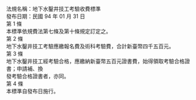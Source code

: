 法規名稱：地下水鑿井技工考驗收費標準  
發布日期：民國 94 年 01 月 31 日  
第 1 條  
本標準依規費法第七條及第十條規定訂定之。  
第 2 條  
地下水鑿井技工考驗應繳報名費及術科考驗費，合計新臺幣四千五百元。  
第 3 條  
地下水鑿井技工經考驗合格，應繳納新臺幣五百元證書費，始得領取考驗合格證書；申請補、換  
發考驗合格證書者，亦同。  
第 4 條  
本標準自發布日施行。  


